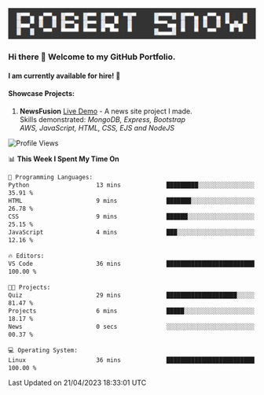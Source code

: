 <img alt="myname" src="assets/name.png" />

### Hi there 👋 Welcome to my GitHub Portfolio.
#### I am currently available for hire!  :briefcase:

#### Showcase Projects:

1. **NewsFusion** [Live Demo](https://news-1-f7223358.deta.app/) - A news site project I made.\
Skills demonstrated: *MongoDB, Express, Bootstrap\
AWS, JavaScript, HTML, CSS, EJS and NodeJS*

<!--START_SECTION:waka-->
![Profile Views](http://img.shields.io/badge/Profile%20Views-0-blue)

📊 **This Week I Spent My Time On** 

```text
💬 Programming Languages: 
Python                   13 mins             █████████░░░░░░░░░░░░░░░░   35.91 % 
HTML                     9 mins              ███████░░░░░░░░░░░░░░░░░░   26.78 % 
CSS                      9 mins              ██████░░░░░░░░░░░░░░░░░░░   25.15 % 
JavaScript               4 mins              ███░░░░░░░░░░░░░░░░░░░░░░   12.16 % 

🔥 Editors: 
VS Code                  36 mins             █████████████████████████   100.00 % 

🐱‍💻 Projects: 
Quiz                     29 mins             ████████████████████░░░░░   81.47 % 
Projects                 6 mins              █████░░░░░░░░░░░░░░░░░░░░   18.17 % 
News                     0 secs              ░░░░░░░░░░░░░░░░░░░░░░░░░   00.37 % 

💻 Operating System: 
Linux                    36 mins             █████████████████████████   100.00 % 
```


 Last Updated on 21/04/2023 18:33:01 UTC
<!--END_SECTION:waka-->

<!--
**robjsnow/robjsnow** is a ✨ _special_ ✨ repository because its `README.md` (this file) appears on your GitHub profile.

Here are some ideas to get you started:

- 🔭 I’m currently working on ...
- 🌱 I’m currently learning ...
- 👯 I’m looking to collaborate on ...
- 🤔 I’m looking for help with ...
- 💬 Ask me about ...
- 📫 How to reach me: ...
- 😄 Pronouns: ...
- ⚡ Fun fact: ...
-->
